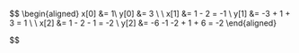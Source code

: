 $$
\begin{aligned}
x[0] &= 1\\
y[0] &= 3 \\
\\
x[1] &= 1 - 2 = -1 \\
y[1] &= -3 + 1 + 3 = 1 \\
\\
x[2] &= 1 - 2 - 1 = -2 \\
y[2] &= -6 -1 -2 + 1 + 6 = -2
\end{aligned}

$$